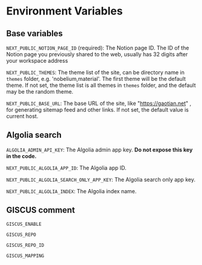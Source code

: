 # Environment Variables

## Base variables

`NEXT_PUBLIC_NOTION_PAGE_ID` (required): The Notion page ID. The ID of the Notion page you previously shared to the web, usually has 32 digits after your workspace address

`NEXT_PUBLIC_THEMES`: The theme list of the site, can be directory name in `themes` folder, e.g. 'nobelium,material'. The first theme will be the default theme. If not set, the theme list is all themes in `themes` folder, and the default may be the random theme.

`NEXT_PUBLIC_BASE_URL`: The base URL of the site, like "https://gaotian.net" , for generating sitemap feed and other links. If not set, the default value is current host.

## Algolia search

`ALGOLIA_ADMIN_API_KEY`: The Algolia admin app key. **Do not expose this key in the code.**

`NEXT_PUBLIC_ALGOLIA_APP_ID`: The Algolia app ID.

`NEXT_PUBLIC_ALGOLIA_SEARCH_ONLY_APP_KEY`: The Algolia search only app key.

`NEXT_PUBLIC_ALGOLIA_INDEX`: The Algolia index name.

## GISCUS comment

`GISCUS_ENABLE`

`GISCUS_REPO`

`GISCUS_REPO_ID`

`GISCUS_MAPPING`
